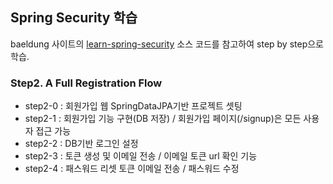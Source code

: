 ## Spring Security 학습

baeldung 사이트의 [learn-spring-security](https://github.com/eugenp/learn-spring-security) 소스 코드를 참고하여 step by step으로 학습.

### Step2. A Full ﻿Registration Flow
- step2-0 : 회원가입 웹 SpringDataJPA기반 프로젝트 셋팅
- step2-1 : 회원가입 기능 구현(DB 저장) / 회원가입 페이지(/signup)은 모든 사용자 접근 가능
- step2-2 : DB기반 로그인 설정
- step2-3 : 토큰 생성 및 이메일 전송 / 이메일 토큰 url 확인 기능
- step2-4 : 패스워드 리셋 토큰 이메일 전송 / 패스워드 수정